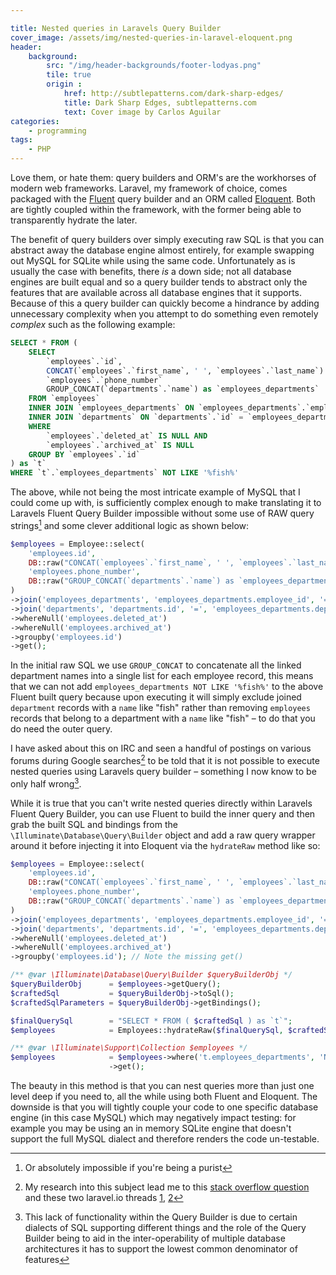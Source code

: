 ```yaml
---

title: Nested queries in Laravels Query Builder
cover_image: /assets/img/nested-queries-in-laravel-eloquent.png
header:
    background:
        src: "/img/header-backgrounds/footer-lodyas.png"
        tile: true
        origin :
            href: http://subtlepatterns.com/dark-sharp-edges/
            title: Dark Sharp Edges, subtlepatterns.com
            text: Cover image by Carlos Aguilar
categories:
    - programming
tags:
    - PHP
---
```


Love them, or hate them: query builders and ORM's are the workhorses of modern web frameworks. Laravel, my framework of choice, comes packaged with the [Fluent](http://laravel.com/docs/4.2/queries) query builder and an ORM called [Eloquent](http://laravel.com/docs/4.2/eloquent). Both are tightly coupled within the framework, with the former being able to transparently hydrate the later.

The benefit of query builders over simply executing raw SQL is that you can abstract away the database engine almost entirely, for example swapping out MySQL for SQLite while using the same code. Unfortunately as is usually the case with benefits, there *is* a down side; not all database engines are built equal and so a query builder tends to abstract only the features that are available across all database engines that it supports. Because of this a query builder can quickly become a hindrance by adding unnecessary complexity when you attempt to do something even remotely *complex* such as the following example:

```sql
SELECT * FROM (
    SELECT
        `employees`.`id`,
        CONCAT(`employees`.`first_name`, ' ', `employees`.`last_name`) as `full_name`,
        `employees`.`phone_number`
        GROUP_CONCAT(`departments`.`name`) as `employees_departments`
    FROM `employees`
    INNER JOIN `employees_departments` ON `employees_departments`.`employee_id` = `employees`.`id`
    INNER JOIN `departments` ON `departments`.`id` = `employees_departments`.`department_id`
    WHERE
        `employees`.`deleted_at` IS NULL AND
        `employees`.`archived_at` IS NULL
    GROUP BY `employees`.`id`
) as `t`
WHERE `t`.`employees_departments` NOT LIKE '%fish%'
```

The above, while not being the most intricate example of MySQL that I could come up with, is sufficiently complex enough to make translating it to Laravels Fluent Query Builder impossible without some use of RAW query strings[^1] and some clever additional logic as shown below:

```php
$employees = Employee::select(
    'employees.id',
    DB::raw("CONCAT(`employees`.`first_name`, ' ', `employees`.`last_name`) as `full_name`"),
    'employees.phone_number',
    DB::raw("GROUP_CONCAT(`departments`.`name`) as `employees_departments`")
)
->join('employees_departments', 'employees_departments.employee_id', '=', 'employees.id')
->join('departments', 'departments.id', '=', 'employees_departments.departments_id')
->whereNull('employees.deleted_at')
->whereNull('employees.archived_at')
->groupby('employees.id')
->get();
```

In the initial raw SQL we use `GROUP_CONCAT` to concatenate all the linked department names into a single list for each employee record, this means that we can not add `employees_departments NOT LIKE '%fish%'` to the above Fluent built query because upon executing it will simply exclude joined `department` records with a `name` like "fish" rather than removing `employees` records that belong to a department with a `name` like "fish" &ndash; to do that you do need the outer query.

I have asked about this on IRC and seen a handful of postings on various forums during Google searches[^2] to be told that it is not possible to execute nested queries using Laravels query builder &ndash; something I now know to be only half wrong[^3].

While it is true that you can't write nested queries directly within Laravels Fluent Query Builder, you can use Fluent to build the inner query and then grab the built SQL and bindings from the `\Illuminate\Database\Query\Builder` object and add a raw query wrapper around it before injecting it into Eloquent via the `hydrateRaw` method like so:

```php
$employees = Employee::select(
    'employees.id',
    DB::raw("CONCAT(`employees`.`first_name`, ' ', `employees`.`last_name`) as `full_name`"),
    'employees.phone_number',
    DB::raw("GROUP_CONCAT(`departments`.`name`) as `employees_departments`")
)
->join('employees_departments', 'employees_departments.employee_id', '=', 'employees.id')
->join('departments', 'departments.id', '=', 'employees_departments.departments_id')
->whereNull('employees.deleted_at')
->whereNull('employees.archived_at')
->groupby('employees.id'); // Note the missing get()

/** @var \Illuminate\Database\Query\Builder $queryBuilderObj */
$queryBuilderObj      = $employees->getQuery();
$craftedSql           = $queryBuilderObj->toSql();
$craftedSqlParameters = $queryBuilderObj->getBindings();

$finalQuerySql        = "SELECT * FROM ( $craftedSql ) as `t`";
$employees            = Employees::hydrateRaw($finalQuerySql, $craftedSqlParameters);

/** @var \Illuminate\Support\Collection $employees */
$employees            = $employees->where('t.employees_departments', 'NOT LIKE', '%fish%') 
                      ->get();
```

The beauty in this method is that you can nest queries more than just one level deep if you need to, all the while using both Fluent and Eloquent. The downside is that you will tightly couple your code to one specific database engine (in this case MySQL) which may negatively impact testing: for example you may be using an in memory SQLite engine that doesn't support the full MySQL dialect and therefore renders the code un-testable.


[^1]: Or absolutely impossible if you're being a purist
[^2]: My research into this subject lead me to this [stack overflow question](http://stackoverflow.com/questions/530627/getting-a-pdo-query-string-with-bound-parameters-without-executing-it) and these two laravel.io threads [1](http://laravel.io/forum/03-05-2014-nested-query-in-from), [2](http://laravel.io/forum/03-31-2014-eloquent-fluent-subquery-select)
[^3]: This lack of functionality within the Query Builder is due to certain dialects of SQL supporting different things and the role of the Query Builder being to aid in the inter-operability of multiple database architectures it has to support the lowest common denominator of features
